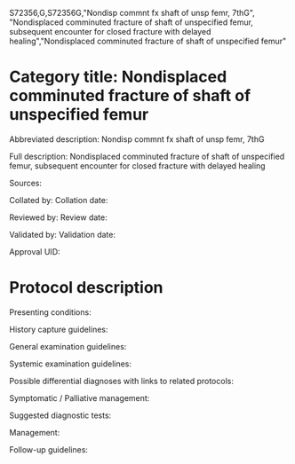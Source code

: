 S72356,G,S72356G,"Nondisp commnt fx shaft of unsp femr, 7thG", "Nondisplaced comminuted fracture of shaft of unspecified femur, subsequent encounter for closed fracture with delayed healing","Nondisplaced comminuted fracture of shaft of unspecified femur"
# Category title: Nondisplaced comminuted fracture of shaft of unspecified femur

Abbreviated description: Nondisp commnt fx shaft of unsp femr, 7thG

Full description: Nondisplaced comminuted fracture of shaft of unspecified femur, subsequent encounter for closed fracture with delayed healing

Sources:

Collated by:
Collation date:

Reviewed by:
Review date:

Validated by:
Validation date:

Approval UID:

# Protocol description

Presenting conditions:

History capture guidelines:

General examination guidelines:

Systemic examination guidelines:

Possible differential diagnoses with links to related protocols:

Symptomatic / Palliative management:

Suggested diagnostic tests:

Management:

Follow-up guidelines:
